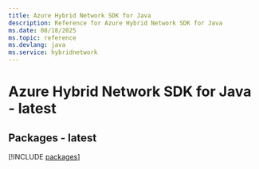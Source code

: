 ```yaml
---
title: Azure Hybrid Network SDK for Java
description: Reference for Azure Hybrid Network SDK for Java
ms.date: 08/18/2025
ms.topic: reference
ms.devlang: java
ms.service: hybridnetwork
---
```

# Azure Hybrid Network SDK for Java - latest
## Packages - latest
[!INCLUDE [packages](hybrid-network-index.md)]